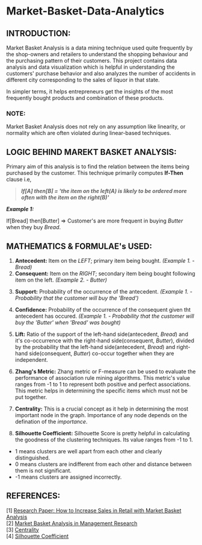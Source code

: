 # Market-Basket-Data-Analytics

## INTRODUCTION:
Market Basket Analysis is a data mining technique used quite frequently by the shop-owners and retailers to understand the shopping behaviour and the purchasing pattern of their customers. This project contains data analysis and data visualization which is helpful in understanding the customers' purchase behavior and also analyzes the number of accidents in different city corresponding to the sales of liquor in that state.

In simpler terms, it helps entrepreneurs get the insights of the most frequently bought products and combination of these products.

### NOTE:
Market Basket Analysis does not rely on any assumption like linearity, or normality which are often violated during linear-based techniques.

## LOGIC BEHIND MAREKT BASKET ANALYSIS:
Primary aim of this analysis is to find the relation between the items being purchased by the customer. This technique primarily computes **If-Then** clause i.e,

> ***If[A] then[B] = 'the item on the left(A) is likely to be ordered more often with the item on the right(B)'***

***Example 1:***

If[Bread] then[Butter] => Customer's are more frequent in buying *Butter* when they buy *Bread*.

## MATHEMATICS & FORMULAE's USED:
1. **Antecedent:** Item on the *LEFT*; primary item being bought. *(Example 1. - Bread)*
2. **Consequent:** Item on the *RIGHT*; secondary item being bought following item on the left. *(Example 2. - Butter)*
<!-- <p align = 'center'>
  <img src = "./Formula's/Antecedant & Consequent.png" alt = 'Apoorv Pathak' width = '300' height = '150'>
</p>   -->
3. **Support:** Probability of the occurrence of the antecedent. *(Example 1. -  Probability that the customer will buy the 'Bread')*
<!-- <p align = 'center'>
  <img src = "./Formula's/Support.png" alt = 'Apoorv Pathak' width = '200' height = '150'>
</p>   -->
4. **Confidence:** Probability of the occurrence of the consequent given tht antecedent has occured. *(Example 1. -  Probability that the customer will buy the 'Butter' when 'Bread' was bought)*
<!-- <p align = 'center'>
  <img src = "./Formula's/Confidence.png" alt = 'Apoorv Pathak' width = '200' height = '150'>
</p>   -->
5. **Lift:** Ratio of the support of the left-hand side(antecedent, *Bread*) and it's co-occurrence with the right-hand side(consequent, *Butter*), divided by the probability that the left-hand side(antecedent, *Bread*) and right-hand side(consequent, *Butter*) co-occur together when they are independent.
<!-- <p align = 'center'>
  <img src = "./Formula's/Lift.png" alt = 'Apoorv Pathak' width = '400' height = '150'>
</p>   -->
6. **Zhang's Metric:** Zhang metric or F-measure can be used to evaluate the performance of association rule mining algorithms. This metric's value ranges from -1 to 1 to represent both positive and perfect associations. This metric helps in determining the specific items which must not be put together.
<!-- <p align = 'center'>
  <img src = "./Formula's/Zhang Metric.png" alt = 'Apoorv Pathak' width = '700' height = '150'>
</p>   -->
7. **Centrality:** This is a crucial concept as it help in determining the most important node in the graph. Importance of any node depends on the defination of the *importance*.
<!-- <p align = 'center'>
  <img src = "./Formula's/Centrality.png" alt = 'Apoorv Pathak' width = '700' height = '150'>
</p>   -->
8. **Silhouette Coefficient:** Silhouette Score is pretty helpful in calculating the goodness of the clustering techniques. Its value ranges from -1 to 1.
- 1 means clusters are well apart from each other and clearly distinguished.
- 0 means clusters are indifferent from each other and distance between them is not significant.
- -1 means clusters are assigned incorrectly.
<!-- <p align = 'center'>
  <img src = "./Formula's/Silhouette Score.png" alt = 'Apoorv Pathak' width = '700' height = '150'>
</p> -->

## REFERENCES:
[1] [Research Paper: How to Increase Sales in Retail with Market Basket Analysis](https://www.academia.edu/download/56086206/Article_1.pdf)  
[2] [Market Basket Analysis in Management Research](https://journals.sagepub.com/doi/abs/10.1177/0149206312466147)  
[3] [Centrality](https://towardsdatascience.com/graph-analytics-introduction-and-concepts-of-centrality-8f5543b55de3)  
[4] [Silhouette Coefficient](https://towardsdatascience.com/silhouette-coefficient-validating-clustering-techniques-e976bb81d10c)
